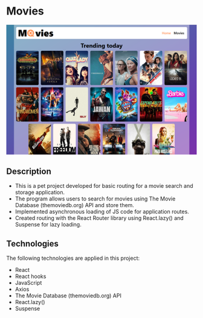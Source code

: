 # Movies
![Movies](./assets/movies.png)

## Description
* This is a pet project developed for basic routing for a movie search and storage application.
* The program allows users to search for movies using The Movie Database (themoviedb.org) API and store them.
* Implemented asynchronous loading of JS code for application routes.
* Created routing with the React Router library using React.lazy() and Suspense for lazy loading.

## Technologies
The following technologies are applied in this project:
- React
- React hooks
- JavaScript
- Axios
- The Movie Database (themoviedb.org) API
- React.lazy()
- Suspense